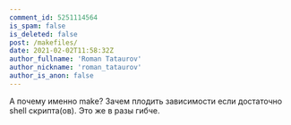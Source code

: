 ```yaml
---
comment_id: 5251114564
is_spam: false
is_deleted: false
post: /makefiles/
date: 2021-02-02T11:58:32Z
author_fullname: 'Roman Tataurov'
author_nickname: 'roman_tataurov'
author_is_anon: false
---
```


<p>А почему именно make? Зачем плодить зависимости если достаточно shell скрипта(ов). Это же в разы гибче.</p>
